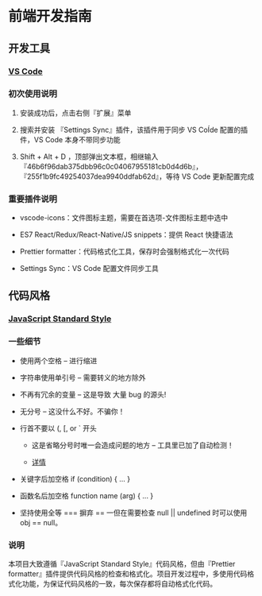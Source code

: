 # 前端开发指南

## 开发工具

### [VS Code](https://code.visualstudio.com/)

### 初次使用说明

1. 安装成功后，点击右侧『扩展』菜单

2. 搜索并安装 『Settings Sync』插件，该插件用于同步 VS CoÍde 配置的插件，VS Code 本身不带同步功能

3. Shift + Alt + D ，顶部弹出文本框，相继输入『46b6f96dab375dbb96c0c04067955181cb0d4d6b』，『255f1b9fc49254037dea9940ddfab62d』，等待 VS Code 更新配置完成

### 重要插件说明

* vscode-icons：文件图标主题，需要在首选项-文件图标主题中选中

* ES7 React/Redux/React-Native/JS snippets：提供 React 快捷语法

* Prettier formatter：代码格式化工具，保存时会强制格式化一次代码

* Settings Sync：VS Code 配置文件同步工具

## 代码风格

### [JavaScript Standard Style](https://standardjs.com/readme-zhcn.html)

### 一些细节

* 使用两个空格 – 进行缩进

* 字符串使用单引号 – 需要转义的地方除外

* 不再有冗余的变量 – 这是导致 大量 bug 的源头!

* 无分号 – 这没什么不好。不骗你！

* 行首不要以 (, [, or ` 开头

  * 这是省略分号时唯一会造成问题的地方 – 工具里已加了自动检测！

  * [详情](https://standardjs.com/rules-zhcn.html#semicolons)

* 关键字后加空格 if (condition) { ... }

* 函数名后加空格 function name (arg) { ... }

* 坚持使用全等 === 摒弃 == 一但在需要检查 null || undefined 时可以使用 obj == null。

### 说明

本项目大致遵循『JavaScript Standard Style』代码风格，但由『Prettier formatter』插件提供代码风格的检查和格式化。项目开发过程中，多使用代码格式化功能，为保证代码风格的一致，每次保存都将自动格式化代码。